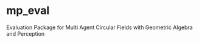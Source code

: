 # mp_eval
Evaluation Package for Multi Agent Circular Fields with Geometric Algebra and Perception 
